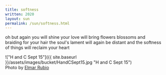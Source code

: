 ```yaml
---
title: softness
written: 2020
layout: sun 
permalink: /sun/softness.html
---
```


<div class="poem">
oh but again  
you will shine  
your love  
will bring flowers  
blossoms and braiding  
for your hair  
the soul's lament  
will again  
be distant  
and the softness  
of things  
will reclaim  
your heart
</div>

!["H and C Sept 15"]({{ site.baseurl }}/assets/images/bucket/HandCSept15.jpg "H and C Sept 15")  
Photo by [Elmar Rubio](http://elmarrubiophotography.weebly.com/)
